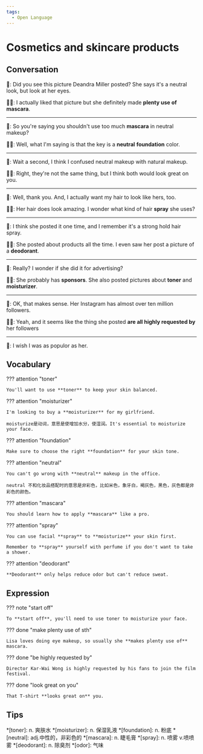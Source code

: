 ```yaml
---
tags:
  - Open Language
---
```

# Cosmetics and skincare products

## Conversation

👩: Did you see this picture Deandra Miller posted? She says it's a neutral look, but look at her eyes.

🧑🏻: I actually liked that picture but she definitely made **plenty use of** **mascara**.

---

👩: So you're saying you shouldn't use too much **mascara** in neutral makeup?

🧑🏻: Well, what I'm saying is that the key is a **neutral** **foundation** color.

---

👩: Wait a second, I think I confused neutral makeup with natural makeup.

🧑🏻: Right, they're not the same thing, but I think both would look great on you.

---

👩: Well, thank you. And, I actually want my hair to look like hers, too.

🧑🏻: Her hair does look amazing. I wonder what kind of hair **spray** she uses?

---

👩: I think she posted it one time, and I remember it's a strong hold hair spray.

🧑🏻: She posted about products all the time. I even saw her post a picture of a **deodorant**.

---

👩: Really? I wonder if she did it for advertising?

🧑🏻: She probably has **sponsors**. She also posted pictures about **toner** and **moisturizer**.

---

👩: OK, that makes sense. Her Instagram has almost over ten million followers.

🧑🏻: Yeah, and it seems like the thing she posted **are all highly requested by** her followers

---

👩: I wish I was as populor as her.

## Vocabulary

??? attention "toner"

    You'll want to use **toner** to keep your skin balanced.

??? attention "moisturizer"

    I'm looking to buy a **moisturizer** for my girlfriend.

    moisturize是动词，意思是使增加水分，使湿润。It's essential to moisturize your face.

??? attention "foundation"

    Make sure to choose the right **foundation** for your skin tone.

??? attention "neutral"

    You can't go wrong with **neutral** makeup in the office.

    neutral 不和化妆品搭配时的意思是非彩色，比如米色，象牙白，褐灰色，黑色，灰色都是非彩色的颜色。

??? attention "mascara"

    You should learn how to apply **mascara** like a pro.

??? attention "spray"

    You can use facial **spray** to **moisturize** your skin first.

    Remember to **spray** yourself with perfume if you don't want to take a shower.

??? attention "deodorant"

    **Deodorant** only helps reduce odor but can't reduce sweat.

## Expression

??? note "start off"

    To **start off**, you'll need to use toner to moisturize your face.

??? done "make plenty use of sth"

    Lisa loves doing eye makeup, so usually she **makes plenty use of** mascara.

??? done "be highly requested by"

    Director Kar-Wai Wong is highly requested by his fans to join the film festival.

??? done "look great on you"

    That T-shirt **looks great on** you.

## Tips

*[toner]: n. 爽肤水
*[moisturizer]: n. 保湿乳液
*[foundation]: n. 粉底
*[neutral]: adj.中性的，非彩色的
*[mascara]: n. 睫毛膏
*[spray]: n. 喷雾 v.喷喷雾
*[deodorant]: n. 除臭剂
*[odor]: 气味
